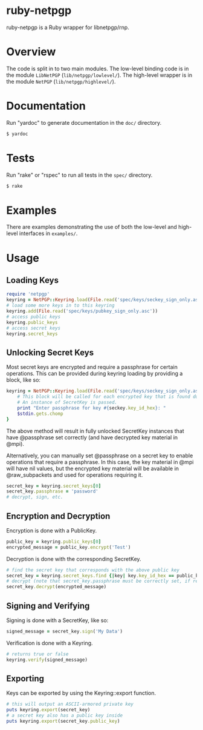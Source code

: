 # ruby-netpgp

ruby-netpgp is a Ruby wrapper for libnetpgp/rnp.

# Overview
The code is split in to two main modules.
The low-level binding code is in the module `LibNetPGP` (`lib/netpgp/lowlevel/`).
The high-level wrapper is in the module `NetPGP` (`lib/netpgp/highlevel/`).

# Documentation
Run "yardoc" to generate documentation in the `doc/` directory.
```sh
$ yardoc
```

# Tests
Run "rake" or "rspec" to run all tests in the `spec/` directory.
```sh
$ rake
```

# Examples
There are examples demonstrating the use of both the low-level and high-level interfaces in `examples/`.

# Usage

## Loading Keys

```ruby
require 'netpgp'
keyring = NetPGP::Keyring.load(File.read('spec/keys/seckey_sign_only.asc'))
# load some more keys in to this keyring
keyring.add(File.read('spec/keys/pubkey_sign_only.asc'))
# access public keys
keyring.public_keys
# access secret keys
keyring.secret_keys
```

## Unlocking Secret Keys
Most secret keys are encrypted and require a passphrase for certain operations. This can be provided during keyring loading by providing a block, like so:
```ruby
keyring = NetPGP::Keyring.load(File.read('spec/keys/seckey_sign_only.asc')) {|seckey|
    # This block will be called for each encrypted key that is found during parsing.
    # An instance of SecretKey is passed.
    print "Enter passphrase for key #{seckey.key_id_hex}: "
    $stdin.gets.chomp
}
```
The above method will result in fully unlocked SecretKey instances that have @passphrase set correctly (and have decrypted key material in @mpi).

Alternatively, you can manually set @passphrase on a secret key to enable operations that require a passphrase. In this case, the key material in @mpi will have nil values, but the encrypted key material will be available in @raw_subpackets and used for operations requiring it.
```ruby
secret_key = keyring.secret_keys[0]
secret_key.passphrase = 'password'
# decrypt, sign, etc.
```

## Encryption and Decryption
Encryption is done with a PublicKey.
```ruby
public_key = keyring.public_keys[0]
encrypted_message = public_key.encrypt('Test')
```
Decryption is done with the corresponding SecretKey.
```ruby
# find the secret key that corresponds with the above public key
secret_key = keyring.secret_keys.find {|key| key.key_id_hex == public_key.key_id_hex}
# decrypt (note that secret_key.passphrase must be correctly set, if required)
secret_key.decrypt(encrypted_message)
```

## Signing and Verifying
Signing is done with a SecretKey, like so:
```ruby
signed_message = secret_key.sign('My Data')
```
Verification is done with a Keyring.
```ruby
# returns true or false
keyring.verify(signed_message)
```

## Exporting
Keys can be exported by using the Keyring::export function.
```ruby
# this will output an ASCII-armored private key
puts keyring.export(secret_key)
# a secret key also has a public key inside
puts keyring.export(secret_key.public_key)
```


